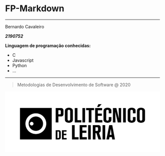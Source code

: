 # FP-Markdown

---

Bernardo  Cavaleiro

**_2190752_**

**Linguagem de programação conhecidas:**

- C
- Javascript
- Python
- ...

---

> Metodologias de Desenvolvimento de Software @ 2020

![](politecnico_h-01.png) 